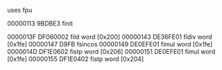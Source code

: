 uses fpu

00000113  9BDBE3            finit

0000013F  DF060002          fild word [0x200]
00000143  DE36FE01          fidiv word [0x1fe]
00000147  D9FB              fsincos
00000149  DE0EFE01          fimul word [0x1fe]
0000014D  DF1E0602          fistp word [0x206]
00000151  DE0EFE01          fimul word [0x1fe]
00000155  DF1E0402          fistp word [0x204]
